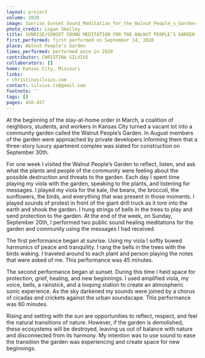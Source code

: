 ```yaml
---
layout: project
volume: 2020
image: Sunrise_Sunset_Sound_Meditation_for_the_Walnut_People_s_Garden--Christina_Silvius.jpg
photo_credit: Logan Smalley
title: SUNRISE/SUNSET SOUND MEDITATION FOR THE WALNUT PEOPLE’S GARDEN
first_performed: first performed on September 14, 2020
place: Walnut People's Garden
times_performed: performed once in 2020
contributor: CHRISTINA SILVIUS
collaborators: []
home: Kansas City, Missouri
links:
- christinasilvius.com
contact: silvius.cs@gmail.com
footnote: ''
tags: []
pages: 456-457
---
```



At the beginning of the stay-at-home order in March, a coalition of neighbors, students, and workers in Kansas City turned a vacant lot into a community garden called the Walnut People’s Garden. In August members of the garden were approached by private developers informing them that a three-story luxury apartment complex was slated for construction on September 30th. 

For one week I visited the Walnut People’s Garden to reflect, listen, and ask what the plants and people of the community were feeling about the possible destruction and threats to the garden. Each day I spent time playing my viola with the garden, speaking to the plants, and listening for messages. I played my viola for the kale, the beans, the broccoli, the sunflowers, the birds, and everything that was present in those moments. I played sounds of protest in front of the giant drill truck as it tore into the earth and shook the garden. I hung strings of bells in the trees to play and send protection to the garden. At the end of the week, on Sunday, September 20th, I performed two public sound healing meditations for the garden and community using the messages I had received. 

The first performance began at sunrise. Using my viola I softly bowed harmonics of peace and tranquility. I rang the bells in the trees with the birds waking. I traveled around to each plant and person playing the notes that were asked of me. This performance was 45 minutes. 

The second performance began at sunset. During this time I held space for protection, grief, healing, and new beginnings. I used amplified viola, my voice, bells, a rainstick, and a looping station to create an atmospheric sonic experience. As the sky darkened my sounds were joined by a chorus of cicadas and crickets against the urban soundscape. This performance was 60 minutes. 

Rising and setting with the sun are opportunities to reflect, respect, and feel the natural transitions of nature. However, if the garden is demolished, these ecosystems will be destroyed, leaving us out of balance with nature and disconnected from its harmony. My intention was to use sound to ease the transition the garden was experiencing and create space for new beginnings.

